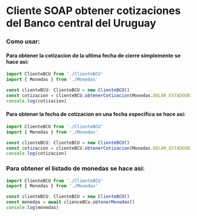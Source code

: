 # Cliente SOAP obtener cotizaciones del Banco central del Uruguay

### Como usar:

#### Para obtener la cotizacion de la ultima fecha de cierre simplemente se hace asi:

```typescript
import ClienteBCU from './ClienteBCU'
import { Monedas } from './Monedas'

const clienteBCU: ClienteBCU = new ClienteBCU()
const cotizacion = clienteBCU.obtenerCotizacion(Monedas.DOLAR_ESTADOUNIDENSE)
console.log(cotizacion)
```

#### Para obtener la fecha de cotizacion en una fecha especifica se hace asi:

```typescript
import ClienteBCU from './ClienteBCU'
import { Monedas } from './Monedas'

const clienteBCU: ClienteBCU = new ClienteBCU()
const cotizacion = clienteBCU.obtenerCotizacion(Monedas.DOLAR_ESTADOUNIDENSE, '2025-02-14')
console.log(cotizacion)
```

### Para obtener el listado de monedas se hace asi:

```typescript
import ClienteBCU from './ClienteBCU'
import { Monedas } from './Monedas'

const clienteBCU: ClienteBCU = new ClienteBCU()
const monedas = await clienceBCu.obtenerMonedas()
console.log(monedas)
```
